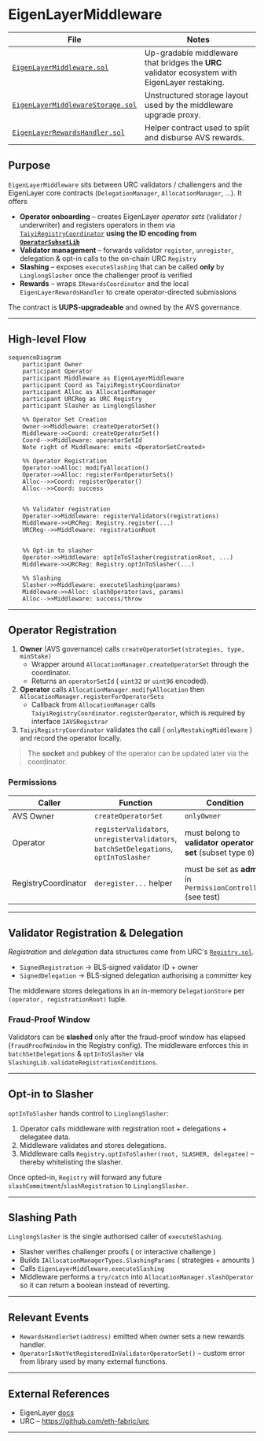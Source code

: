 # EigenLayerMiddleware

| File | Notes |
| ---- | ----- |
| [`EigenLayerMiddleware.sol`](../src/eigenlayer-avs/EigenLayerMiddleware.sol) | Up-gradable middleware that bridges the **URC** validator ecosystem with EigenLayer restaking. |
| [`EigenLayerMiddlewareStorage.sol`](../src/storage/EigenLayerMiddlewareStorage.sol) | Unstructured storage layout used by the middleware upgrade proxy. |
| [`EigenLayerRewardsHandler.sol`](../src/eigenlayer-avs/EigenLayerRewardsHandler.sol) | Helper contract used to split and disburse AVS rewards. |

## Purpose
`EigenLayerMiddleware` sits between URC validators / challengers and the EigenLayer core contracts (`DelegationManager`, `AllocationManager`, …). It offers

* **Operator onboarding** – creates EigenLayer _operator sets_ (validator / underwriter) and registers operators in them via [`TaiyiRegistryCoordinator`](TaiyiRegistryCoordinator.md) **using the ID encoding from [`OperatorSubsetLib`](OperatorSubsetLib.md)**
* **Validator management** – forwards validator `register`, `unregister`, delegation & opt-in calls to the on-chain URC `Registry`
* **Slashing** – exposes `executeSlashing` that can be called **only** by `LinglongSlasher` once the challenger proof is verified
* **Rewards** – wraps `IRewardsCoordinator` and the local `EigenLayerRewardsHandler` to create operator-directed submissions

The contract is **UUPS-upgradeable** and owned by the AVS governance.

---

## High-level Flow

```mermaid
sequenceDiagram
    participant Owner
    participant Operator
    participant Middleware as EigenLayerMiddleware
    participant Coord as TaiyiRegistryCoordinator
    participant Alloc as AllocationManager
    participant URCReg as URC Registry
    participant Slasher as LinglongSlasher

    %% Operator Set Creation
    Owner->>Middleware: createOperatorSet() 
    Middleware->>Coord: createOperatorSet()
    Coord-->>Middleware: operatorSetId
    Note right of Middleware: emits <OperatorSetCreated>

    %% Operator Registration
    Operator->>Alloc: modifyAllocation()
    Operator->>Alloc: registerForOperatorSets()
    Alloc-->>Coord: registerOperator()
    Alloc-->>Coord: success


    %% Validator registration
    Operator->>Middleware: registerValidators(registrations)
    Middleware->>URCReg: Registry.register(...)
    URCReg-->>Middleware: registrationRoot


    %% Opt-in to slasher
    Operator->>Middleware: optInToSlasher(registrationRoot, ...)
    Middleware->>URCReg: Registry.optInToSlasher(...)

    %% Slashing
    Slasher->>Middleware: executeSlashing(params)
    Middleware->>Alloc: slashOperator(avs, params)
    Alloc-->>Middleware: success/throw
```

---

## Operator Registration

1. **Owner** (AVS governance) calls `createOperatorSet(strategies, type, minStake)`
   * Wrapper around `AllocationManager.createOperatorSet` through the coordinator.
   * Returns an `operatorSetId` ( `uint32` or `uint96` encoded).
2. **Operator** calls `AllocationManager.modifyAllocation` then `AllocationManager.registerForOperatorSets`
   * Callback from `AllocationManager` calls `TaiyiRegistryCoordinator.registerOperator`, which is required by interface `IAVSRegistrar`
3. `TaiyiRegistryCoordinator` validates the call ( `onlyRestakingMiddleware` ) and record the operator locally.

> The **socket** and **pubkey** of the operator can be updated later via the coordinator.

### Permissions
| Caller | Function | Condition |
| ------ | -------- | --------- |
| AVS Owner | `createOperatorSet` | `onlyOwner` |
| Operator  | `registerValidators`, `unregisterValidators`, `batchSetDelegations`, `optInToSlasher` | must belong to **validator operator set** (subset type `0`) |
| RegistryCoordinator | `deregister...` helper | must be set as **admin** in `PermissionController` (see test) |

---

## Validator Registration & Delegation

*Registration* and *delegation* data structures come from URC's [`Registry.sol`](../lib/urc/src/Registry.sol).

* `SignedRegistration` → BLS‐signed validator ID + owner
* `SignedDelegation` → BLS‐signed delegation authorising a committer key

The middleware stores delegations in an in-memory `DelegationStore` per `(operator, registrationRoot)` tuple.

### Fraud-Proof Window
Validators can be **slashed** only after the fraud-proof window has elapsed (`fraudProofWindow` in the Registry config). The middleware enforces this in `batchSetDelegations` & `optInToSlasher` via `SlashingLib.validateRegistrationConditions`.

---

## Opt-in to Slasher

`optInToSlasher` hands control to `LinglongSlasher`:

1. Operator calls middleware with registration root + delegations + delegatee data.
2. Middleware validates and stores delegations.
3. Middleware calls `Registry.optInToSlasher(root, SLASHER, delegatee)` – thereby whitelisting the slasher.

Once opted-in, `Registry` will forward any future `slashCommitment`/`slashRegistration` to `LinglongSlasher`.

---

## Slashing Path

`LinglongSlasher` is the single authorised caller of `executeSlashing`.

* Slasher verifies challenger proofs ( or interactive challenge )
* Builds `IAllocationManagerTypes.SlashingParams` ( strategies + amounts )
* Calls `EigenLayerMiddleware.executeSlashing`
* Middleware performs a `try/catch` into `AllocationManager.slashOperator` so it can return a boolean instead of reverting.

---

## Relevant Events
* `RewardsHandlerSet(address)` emitted when owner sets a new rewards handler.
* `OperatorIsNotYetRegisteredInValidatorOperatorSet()` – custom error from library used by many external functions.

---

## External References
* EigenLayer [docs](https://docs.eigenlayer.xyz/)
* URC – <https://github.com/eth-fabric/urc>

---
